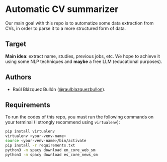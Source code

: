 # Automatic CV summarizer
Our main goal with this repo is to automatize some data extraction from CVs, in order to parse it to a more structured form of data.

## Target
**Main idea**: extract name, studies, previous jobs, etc. We hope to achieve it using some NLP techniques and **maybe** a free LLM (educational purposes).

## Authors
- Raúl Blázquez Bullón ([@raulblazquezbullon](https://github.com/raulblazquezbullon)).

## Requirements
To run the codes of this repo, you must run the following commands on your terminal (I strongly recommend using `virtualenv`):
```bash
pip install virtualenv
virtualenv <your-venv-name>
source <your-venv-name>/bin/activate
pip install -r requirements.txt
python3 -m spacy download en_core_web_sm
python3 -m spacy download es_core_news_sm
```
